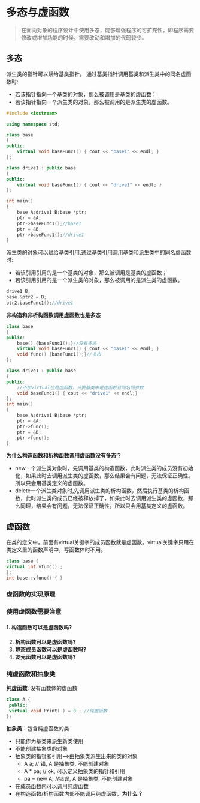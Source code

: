 # 多态与虚函数
>在面向对象的程序设计中使用多态，能够增强程序的可扩充性，即程序需要修改或增加功能的时候，需要改动和增加的代码较少。

## 多态
派生类的指针可以赋给基类指针。
通过基类指针调用基类和派生类中的同名虚函数时:
- 若该指针指向一个基类的对象，那么被调用是基类的虚函数；
- 若该指针指向一个派生类的对象，那么被调用的是派生类的虚函数。
```c++
#include <iostream>

using namespace std;

class base
{
public:
    virtual void baseFunc1() { cout << "base1" << endl; }
};

class drive1 : public base
{
public:
    virtual void baseFunc1() { cout << "drive1" << endl; }
};

int main()
{
    base A;drive1 B;base *ptr;
    ptr = &A;
    ptr->baseFunc1();//base1
    ptr = &B;
    ptr->baseFunc1();//drive1
}
```
派生类的对象可以赋给基类引用,通过基类引用调用基类和派生类中的同名虚函数时:
- 若该引用引用的是一个基类的对象，那么被调用是基类的虚函数；
- 若该引用引用的是一个派生类的对象，那么被调用的是派生类的虚函数。
```c++
drive1 B;
base &ptr2 = B;
ptr2.baseFunc1();//drive1
```
**非构造和非析构函数调用虚函数也是多态**
```c++
class base
{
public:
    base() {baseFunc1();}//没有多态
    virtual void baseFunc1() { cout << "base1" << endl; }
    void func() {baseFunc1();}//多态
};

class drive1 : public base
{
public:
    //不加virtual也是虚函数，只要基类中是虚函数且同名同参数
    void baseFunc1() { cout << "drive1" << endl;}
};
int main()
{
    base A;drive1 B;base *ptr;
    ptr = &A;
    ptr->func();
    ptr = &B;
    ptr->func();
}
```

**为什么构造函数和析构函数调用虚函数没有多态？**
- new一个派生类对象时，先调用基类的构造函数，此时派生类的成员没有初始化，如果此时去调用派生类的虚函数，那么结果会有问题，无法保证正确性。所以只会用基类定义的虚函数。
- delete一个派生类对象时,先调用派生类的析构函数，然后执行基类的析构函数，此时派生类的成员已经被释放掉了，如果此时去调用派生类的虚函数，那么同理，结果会有问题，无法保证正确性。所以只会用基类定义的虚函数。

## 虚函数
在类的定义中，前面有virtual关键字的成员函数就是虚函数。virtual关键字只用在类定义里的函数声明中，写函数体时不用。
```c++
class base {
virtual int vfunc() ;
};
int base::vfunc() { }
```
### 虚函数的实现原理



### 使用虚函数需要注意
#### 1. **构造函数可以是虚函数吗?**
2. **析构函数可以是虚函数吗?**
3. **静态成员函数可以是虚函数吗?**
4. **友元函数可以是虚函数吗?**

### 纯虚函数和抽象类
**纯虚函数**: 没有函数体的虚函数
```c++
class A {
 public:
 virtual void Print( ) = 0 ; //纯虚函数
};
```
**抽象类**：包含纯虚函数的类
- 只能作为基类来派生新类使用
- 不能创建抽象类的对象
- 抽象类的指针和引用-->由抽象类派生出来的类的对象
  - A a; // 错, A 是抽象类, 不能创建对象
  - A * pa; // ok, 可以定义抽象类的指针和引用
  - pa = new A; //错误, A 是抽象类, 不能创建对象
- 在成员函数内可以调用纯虚函数
- 在构造函数/析构函数内部不能调用纯虚函数，**为什么？**